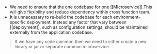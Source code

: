 - We need to ensure that the one codebase for one [[Microservice]].This will give flexibility and reduce dependency within cross function team.
- It is unnecessary to re-build the codebase for each environment-specific deployment. Instead any factor that vary between [[deployment]], such as configuration settings, should be maintained externally from the application codebase.


>If we have any code common then we need to either create a new library or jar or separate common microservice.